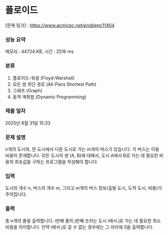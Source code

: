 # 플로이드

[문제 링크] : https://www.acmicpc.net/problem/11404

### 성능 요약

메모리 : 44724 KB, 시간 : 2516 ms

### 분류
1. 플로이드-워셜 (Floyd-Warshall)
2. 모든 쌍 최단 경로 (All-Pairs Shortest Path)
3. 그래프 (Graph)
4. 동적 계획법 (Dynamic Programming)

### 제출 일자

2025년 8월 31일 15:33

### 문제 설명

<p>
n개의 도시와, 한 도시에서 다른 도시로 가는 m개의 버스가 있습니다. 각 버스는 이용 비용이 존재합니다. 모든 도시의 쌍 (A, B)에 대해서, 도시 A에서 B로 가는 데 필요한 비용의 최솟값을 구하는 프로그램을 작성해야 합니다.
</p>

### 입력

<p>
도시의 개수 n, 버스의 개수 m, 그리고 m개의 버스 정보(출발 도시, 도착 도시, 비용)가 주어집니다.
</p>

### 출력

<p>
총 n개의 줄을 출력합니다. i번째 줄의 j번째 숫자는 도시 i에서 j로 가는 데 필요한 최소 비용을 의미합니다. 만약 i에서 j로 갈 수 없는 경우에는 그 자리에 0을 출력합니다.
</p>